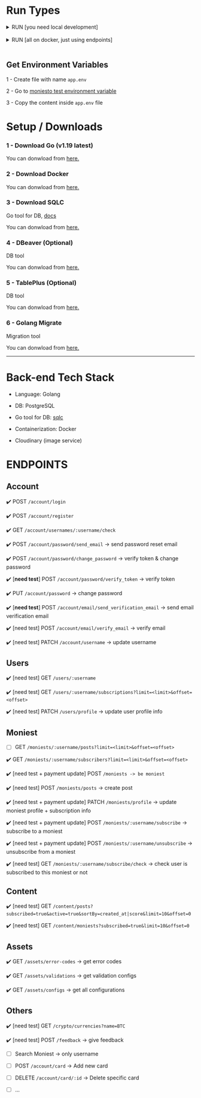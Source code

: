 # Run Types

<details><summary>RUN [you need local development]</summary>

</br>

## 1 - [only once] Run Postgres Container (on Docker)

Make sure `Docker Daemon` is up. (simply run docker).

```bash
make postgres
```

## 2 - [only once] Create DB (do only once)

```bash
make createdb
```

## 3 - [only once/or when needed] Run Migrations

```bash
make migrateup
```

## 4 - [when needed] Generate Go code from Queries

- win:

```bash
docker run --rm -v "%cd%:/src" -w /src kjconroy/sqlc generate
```

- bash

```bash
docker run --rm -v "$(pwd):/src" -w /src kjconroy/sqlc generate
```

## 5 - Run the project

run in live reload mode: (need to install nodemon: `npm install -g nodemon`)

```bash
make run-live
```

OR

run (without live reload):

```bash
make run
```

</details>

</br>

<details><summary>RUN [all on docker, just using endpoints]</summary>
</br>

Make sure Docker is installed on your machine and `Docker Daemon` is up. (simply run docker).

## Run with using make

```bash
make compose
```

`OR if it failed to run the make command, you can run them manually by:`

```bash
docker compose down
docker rmi moniesto-be-api || true
chmod +x wait-for.sh
chmod +x start.sh
docker compose up
```

</details>

</br>

## Get Environment Variables

1 - Create file with name `app.env`

2 - Go to [moniesto test environment variable](https://docs.google.com/document/d/1jgmkveKCvKAi9UTUsUfRwLrHdB65s2XM5ofS3iQVCcM/edit?usp=sharing)

3 - Copy the content inside `app.env` file

# Setup / Downloads

### 1 - Download Go (v1.19 latest)

You can donwload from [here.](https://go.dev/dl)

### 2 - Download Docker

You can donwload from [here.](https://www.docker.com)

### 3 - Download SQLC

Go tool for DB, [docs](https://docs.sqlc.dev/en/stable/)

You can donwload from [here.](https://docs.sqlc.dev/en/latest/overview/install.html)

### 4 - DBeaver (Optional)

DB tool

You can donwload from [here.](https://dbeaver.io/download)

### 5 - TablePlus (Optional)

DB tool

You can donwload from [here.](https://tableplus.com)

### 6 - Golang Migrate

Migration tool

You can donwload from [here.](https://github.com/golang-migrate/migrate/tree/master/cmd/migrate)

---

# Back-end Tech Stack

- Language: Golang

- DB: PostgreSQL

- Go tool for DB: [sqlc](https://docs.sqlc.dev/en/stable/)

- Containerization: Docker

- Cloudinary (image service)

# ENDPOINTS

## Account

:heavy_check_mark: POST `/account/login`

:heavy_check_mark: POST `/account/register`

:heavy_check_mark: GET `/account/usernames/:username/check`

:heavy_check_mark: POST `/account/password/send_email` -> send password reset email

:heavy_check_mark: POST `/account/password/change_password` -> verify token & change password

:heavy_check_mark: [**need test**] POST `/account/password/verify_token` -> verify token

:heavy_check_mark: PUT `/account/password` -> change password

:heavy_check_mark: [**need test**] POST `/account/email/send_verification_email` -> send email verification email

:heavy_check_mark: [need test] POST `/account/email/verify_email` -> verify email

:heavy_check_mark: [need test] PATCH `/account/username` -> update username

## Users

:heavy_check_mark: [need test] GET `/users/:username`

:heavy_check_mark: [need test] GET `/users/:username/subscriptions?limit=<limit>&offset=<offset>`

:heavy_check_mark: [need test] PATCH `/users/profile` -> update user profile info

## Moniest

- [ ] GET `/moniests/:username/posts?limit=<limit>&offset=<offset>`

:heavy_check_mark: GET `/moniests/:username/subscribers?limit=<limit>&offset=<offset>`

:heavy_check_mark: [need test + payment update] POST `/moniests -> be moniest`

:heavy_check_mark: [need test] POST `/moniests/posts` -> create post

:heavy_check_mark: [need test + payment update] PATCH `/moniests/profile` -> update moniest profile + subscription info

:heavy_check_mark: [need test + payment update] POST `/moniests/:username/subscribe` -> subscribe to a moniest

:heavy_check_mark: [need test + payment update] POST `/moniests/:username/unsubscribe` -> unsubscribe from a moniest

:heavy_check_mark: [need test] GET `/moniests/:username/subscribe/check` -> check user is subscribed to this moniest or not

## Content

:heavy_check_mark: [need test] GET `/content/posts?subscribed=true&active=true&sortBy=created_at|score&limit=10&offset=0`

:heavy_check_mark: [need test] GET `/content/moniests?subscribed=true&limit=10&offset=0`

## Assets

:heavy_check_mark: GET `/assets/error-codes` -> get error codes

:heavy_check_mark: GET `/assets/validations` -> get validation configs

:heavy_check_mark: GET `/assets/configs` -> get all configurations

## Others

:heavy_check_mark: [need test] GET `/crypto/currencies?name=BTC`

:heavy_check_mark: [need test] POST `/feedback` -> give feedback

- [ ] Search Moniest -> only username

- [ ] POST `/account/card` -> Add new card

- [ ] DELETE `/account/card/:id` -> Delete specific card

- [ ] ...
